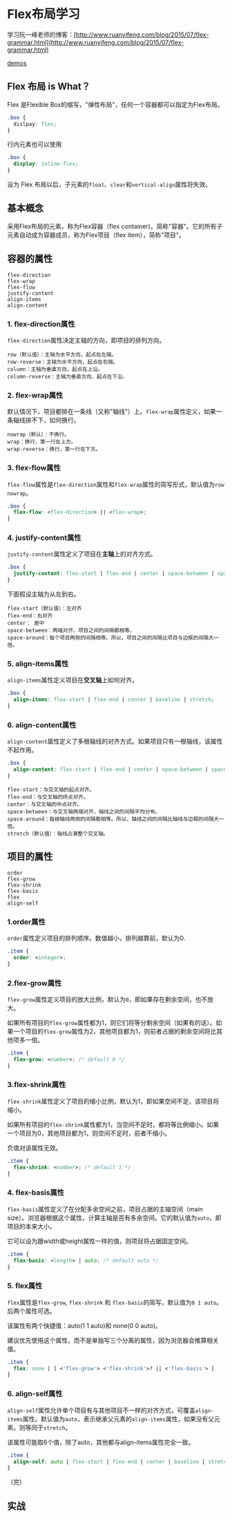 # Flex布局学习

学习阮一峰老师的博客：[http://www.ruanyifeng.com/blog/2015/07/flex-grammar.html](http://www.ruanyifeng.com/blog/2015/07/flex-grammar.html)

[demos](https://fackin.github.io/example/flexBoxDemos/index)

## Flex 布局 is What？

Flex 是Flexible Box的缩写，"弹性布局"，任何一个容器都可以指定为Flex布局。

```css
.box {
  dislpay: flex;
}
```

行内元素也可以使用

```css
.box {
  display: inline-flex;
}
```

设为 Flex 布局以后，子元素的`float`、`clear`和`vertical-align`属性将失效。

## 基本概念

采用Flex布局的元素，称为Flex容器（flex container)，简称"容器"。它的所有子元素自动成为容器成员，称为Flex项目（flex item），简称"项目"。

## 容器的属性

```
flex-direction
flex-wrap
flex-flow
justify-content
align-items
align-content
```

### 1. flex-direction属性

`flex-direction`属性决定主轴的方向，即项目的排列方向。

```
row（默认值）：主轴为水平方向，起点在左端。
row-reverse：主轴为水平方向，起点在右端。
column：主轴为垂直方向，起点在上沿。
column-reverse：主轴为垂直方向，起点在下沿。
```

### 2. flex-wrap属性

默认情况下，项目都排在一条线（又称"轴线"）上。`flex-wrap`属性定义，如果一条轴线排不下，如何换行。

```
nowrap（默认）：不换行。
wrap：换行，第一行在上方。
wrap-reverse：换行，第一行在下方。
```

### 3. flex-flow属性

`flex-flow`属性是`flex-direction`属性和`flex-wrap`属性的简写形式，默认值为`row nowrap`。

```css
.box {
  flex-flow: <flex-direction> || <flex-wrap>;
}
```

### 4.  justify-content属性

`justify-content`属性定义了项目在**主轴**上的对齐方式。

```css
.box {
  justify-content: flex-start | flex-end | center | space-between | space-around;
}
```

下面假设主轴为从左到右。

```
flex-start（默认值）：左对齐
flex-end：右对齐
center： 居中
space-between：两端对齐，项目之间的间隔都相等。
space-around：每个项目两侧的间隔相等。所以，项目之间的间隔比项目与边框的间隔大一倍。
```

### 5. align-items属性

`align-items`属性定义项目在**交叉轴**上如何对齐。

```css
.box {
  align-items: flex-start | flex-end | center | baseline | stretch;
}
```

### 6. align-content属性

`align-content`属性定义了多根轴线的对齐方式。如果项目只有一根轴线，该属性不起作用。

```css
.box {
  align-content: flex-start | flex-end | center | space-between | space-around | stretch;
}
```

```
flex-start：与交叉轴的起点对齐。
flex-end：与交叉轴的终点对齐。
center：与交叉轴的中点对齐。
space-between：与交叉轴两端对齐，轴线之间的间隔平均分布。
space-around：每根轴线两侧的间隔都相等。所以，轴线之间的间隔比轴线与边框的间隔大一倍。
stretch（默认值）：轴线占满整个交叉轴。
```



## 项目的属性

```
order
flex-grow
flex-shrink
flex-basis
flex
align-self
```

### 1.order属性

`order`属性定义项目的排列顺序。数值越小，排列越靠前，默认为0.

```css
.item {
  order: <integer>;
}
```

### 2.flex-grow属性

`flex-grow`属性定义项目的放大比例，默认为`0`，即如果存在剩余空间，也不放大。

如果所有项目的`flex-grow`属性都为1，则它们将等分剩余空间（如果有的话）。如果一个项目的`flex-grow`属性为2，其他项目都为1，则前者占据的剩余空间将比其他项多一倍。

```css
.item {
  flex-grow: <number>; /* default 0 */
}
```

### 3.flex-shrink属性

`flex-shrink`属性定义了项目的缩小比例，默认为1，即如果空间不足，该项目将缩小。

如果所有项目的`flex-shrink`属性都为1，当空间不足时，都将等比例缩小。如果一个项目为0，其他项目都为1，则空间不足时，前者不缩小。

负值对该属性无效。

```css
.item {
  flex-shrink: <number>; /* default 1 */
}
```

### 4. flex-basis属性

`flex-basis`属性定义了在分配多余空间之前，项目占据的主轴空间（main size）。浏览器根据这个属性，计算主轴是否有多余空间。它的默认值为`auto`，即项目的本来大小。

它可以设为跟width或height属性一样的值，则项目将占据固定空间。

```css
.item {
  flex-basis: <length> | auto; /* default auto */
}
```

### 5. flex属性

`flex`属性是`flex-grow`, `flex-shrink` 和 `flex-basis`的简写，默认值为`0 1 auto`。后两个属性可选。

该属性有两个快捷值：auto(1 1 auto)和 none(0 0 auto)。

建议优先使用这个属性，而不是单独写三个分离的属性，因为浏览器会推算相关值。

```css
.item {
  flex: none | [ <'flex-grow'> <'flex-shrink'>? || <'flex-basis'> ]
}
```

### 6. align-self属性

`align-self`属性允许单个项目有与其他项目不一样的对齐方式，可覆盖`align-items`属性。默认值为`auto`，表示继承父元素的`align-items`属性，如果没有父元素，则等同于`stretch`。

该属性可能取6个值，除了auto，其他都与align-items属性完全一致。

```css
.item {
  align-self: auto | flex-start | flex-end | center | baseline | stretch;
}
```



（完）

## 实战

